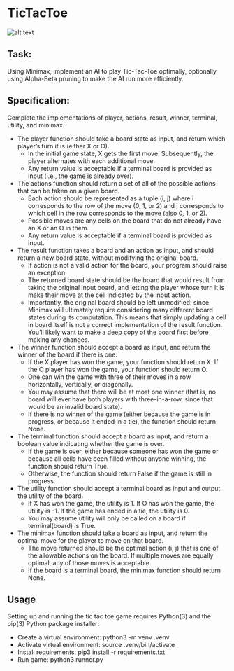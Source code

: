 # TicTacToe

![alt text](https://github.com/joeychu1513/Harvard-Artificial-Intelligence-with-Python/blob/main/Project%20Search%20-%20Tic%20Tac%20Toe/tictactoe.png?raw=true)

## Task:
Using Minimax, implement an AI to play Tic-Tac-Toe optimally, optionally using Alpha-Beta pruning to make the AI run more efficiently.


## Specification:

Complete the implementations of player, actions, result, winner, terminal, utility, and minimax.

* The player function should take a board state as input, and return which player’s turn it is (either X or O).
  * In the initial game state, X gets the first move. Subsequently, the player alternates with each additional move.
  * Any return value is acceptable if a terminal board is provided as input (i.e., the game is already over).
* The actions function should return a set of all of the possible actions that can be taken on a given board.
  * Each action should be represented as a tuple (i, j) where i corresponds to the row of the move (0, 1, or 2) and j corresponds to which cell in the row corresponds to the move (also 0, 1, or 2).
  * Possible moves are any cells on the board that do not already have an X or an O in them.
  * Any return value is acceptable if a terminal board is provided as input.
* The result function takes a board and an action as input, and should return a new board state, without modifying the original board.
  * If action is not a valid action for the board, your program should raise an exception.
  * The returned board state should be the board that would result from taking the original input board, and letting the player whose turn it is make their move at the cell indicated by the input action.
  * Importantly, the original board should be left unmodified: since Minimax will ultimately require considering many different board states during its computation. This means that simply updating a cell in board itself is not a correct implementation of the result function. You’ll likely want to make a deep copy of the board first before making any changes.
* The winner function should accept a board as input, and return the winner of the board if there is one.
  * If the X player has won the game, your function should return X. If the O player has won the game, your function should return O.
  * One can win the game with three of their moves in a row horizontally, vertically, or diagonally.
  * You may assume that there will be at most one winner (that is, no board will ever have both players with three-in-a-row, since that would be an invalid board state).
  * If there is no winner of the game (either because the game is in progress, or because it ended in a tie), the function should return None.
* The terminal function should accept a board as input, and return a boolean value indicating whether the game is over.
  * If the game is over, either because someone has won the game or because all cells have been filled without anyone winning, the function should return True.
  * Otherwise, the function should return False if the game is still in progress.
* The utility function should accept a terminal board as input and output the utility of the board.
  * If X has won the game, the utility is 1. If O has won the game, the utility is -1. If the game has ended in a tie, the utility is 0.
  * You may assume utility will only be called on a board if terminal(board) is True.
* The minimax function should take a board as input, and return the optimal move for the player to move on that board.
  * The move returned should be the optimal action (i, j) that is one of the allowable actions on the board. If multiple moves are equally optimal, any of those moves is acceptable.
  * If the board is a terminal board, the minimax function should return None.

## Usage

Setting up and running the tic tac toe game requires Python(3) and the pip(3) Python package installer:

* Create a virtual environment: python3 -m venv .venv
* Activate virtual environment: source .venv/bin/activate
* Install requirements: pip3 install -r requirements.txt
* Run game: python3 runner.py

